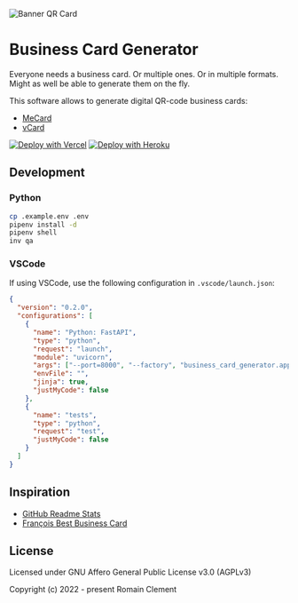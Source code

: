 ![Banner QR Card](https://business-card-generator.vercel.app/api/card?name=John%20Doe&format=png)

# Business Card Generator

Everyone needs a business card. Or multiple ones. Or in multiple formats.
Might as well be able to generate them on the fly.

This software allows to generate digital QR-code business cards:

- [MeCard](https://en.wikipedia.org/wiki/MeCard_(QR_code))
- [vCard](https://en.wikipedia.org/wiki/VCard)

[![Deploy with Vercel](https://vercel.com/button)](https://vercel.com/new/git/external?repository-url=https://github.com/rclement/business-card-generator)
[![Deploy with Heroku](https://www.herokucdn.com/deploy/button.svg)](https://heroku.com/deploy?template=https://github.com/rclement/business-card-generator)

## Development

### Python

```bash
cp .example.env .env
pipenv install -d
pipenv shell
inv qa
```

### VSCode

If using VSCode, use the following configuration in `.vscode/launch.json`:

```json
{
  "version": "0.2.0",
  "configurations": [
    {
      "name": "Python: FastAPI",
      "type": "python",
      "request": "launch",
      "module": "uvicorn",
      "args": ["--port=8000", "--factory", "business_card_generator.app:create_app"],
      "envFile": "",
      "jinja": true,
      "justMyCode": false
    },
    {
      "name": "tests",
      "type": "python",
      "request": "test",
      "justMyCode": false
    }
  ]
}
```

## Inspiration

- [GitHub Readme Stats](https://github.com/anuraghazra/github-readme-stats)
- [François Best Business Card](https://francoisbest.com/business-card)

## License

Licensed under GNU Affero General Public License v3.0 (AGPLv3)

Copyright (c) 2022 - present  Romain Clement
